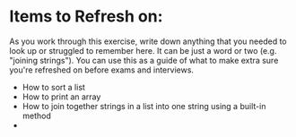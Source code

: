 # Items to Refresh on:

As you work through this exercise, write down anything that you needed to look up or struggled to remember here. It can be just a word or two (e.g. "joining strings"). You can use this as a guide of what to make extra sure you're refreshed on before exams and interviews.

- How to sort a list
- How to print an array
- How to join together strings in a list into one string using a built-in method
- 
